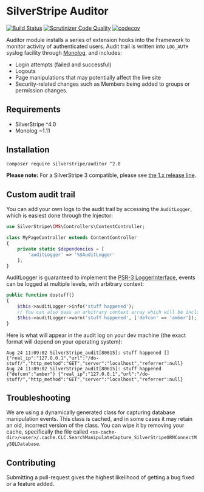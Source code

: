 # SilverStripe Auditor

[![Build Status](https://travis-ci.org/silverstripe/silverstripe-auditor.svg?branch=master)](https://travis-ci.org/silverstripe/silverstripe-auditor)
[![Scrutinizer Code Quality](https://scrutinizer-ci.com/g/silverstripe/silverstripe-auditor/badges/quality-score.png?b=master)](https://scrutinizer-ci.com/g/silverstripe/silverstripe-auditor/?branch=master)
[![codecov](https://codecov.io/gh/silverstripe/silverstripe-auditor/branch/master/graph/badge.svg)](https://codecov.io/gh/silverstripe/silverstripe-auditor)

Auditor module installs a series of extension hooks into the Framework to monitor activity of authenticated users. Audit
trail is written into `LOG_AUTH` syslog facility through [Monolog](https://github.com/Seldaek/monolog/), and includes:

* Login attempts (failed and successful)
* Logouts
* Page manipulations that may potentially affect the live site
* Security-related changes such as Members being added to groups or permission changes.

## Requirements

* SilverStripe ^4.0
* Monolog ~1.11

## Installation

```sh
composer require silverstripe/auditor ^2.0
```

**Please note:** For a SilverStripe 3 compatible, please see [the 1.x release line](https://github.com/silverstripe/silverstripe-auditor/tree/1).

## Custom audit trail

You can add your own logs to the audit trail by accessing the `AuditLogger`, which is easiest done through the Injector:

```php
use SilverStripe\CMS\Controllers\ContentController;

class MyPageController extends ContentController
{
    private static $dependencies = [
        'auditLogger' => '%$AuditLogger'
    ];
}
```

AuditLogger is guaranteed to implement the [PSR-3 LoggerInterface](https://github.com/php-fig/log/blob/1.0.2/Psr/Log/LoggerInterface.php),
events can be logged at multiple levels, with arbitrary context:

```php
public function dostuff()
{
    $this->auditLogger->info('stuff happened');
    // You can also pass an arbitrary context array which will be included in the log.
    $this->auditLogger->warn('stuff happened', ['defcon' => 'amber']);
}
```

Here is what will appear in the audit log on your dev machine (the exact format will depend on your operating system):

```
Aug 24 11:09:02 SilverStripe_audit[80615]: stuff happened [] {"real_ip":"127.0.0.1","url":"/do-stuff/","http_method":"GET","server":"localhost","referrer":null}
Aug 24 11:09:02 SilverStripe_audit[80615]: stuff happened {"defcon":"amber"} {"real_ip":"127.0.0.1","url":"/do-stuff/","http_method":"GET","server":"localhost","referrer":null}
```

## Troubleshooting

We are using a dynamically generated class for capturing database manipulation events. This class is cached, and in
some cases it may retain an old, incorrect version of the class. You can wipe it by removing your cache, specifically
the file called `<ss-cache-dir>/<user>/.cache.CLC.SearchManipulateCapture_SilverStripeORMConnectMySQLDatabase`.

## Contributing

Submitting a pull-request gives the highest likelihood of getting a bug fixed or a feature added.
